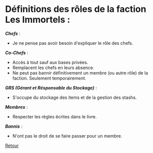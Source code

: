 # Définitions des rôles de la faction **Les Immortels** :

_**Chefs**_ :
- Je ne pense pas avoir besoin d'expliquer le rôle des chefs.

_**Co-Chefs**_ :
- Accès à tout sauf aux bases privées.
- Remplacent les chefs en leurs absence.
- Ne peut pas bannir définitivement un membre (ou autre rôle) de la faction. Seulement temporairement.

_**GRS (Gérant et Résponsable du Stockage)**_ :
- S'occupe du stockage des items et de la gestion des stashs.

_**Membres**_ :
- Respecter les règles écrites dans le livre.

_**Bannis**_ :
- N'ont pas le droit de se faire passer pour un membre.

[Retour](./README.md)
